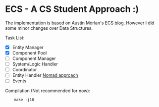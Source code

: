 # ECS - A CS Student Approach :)

The implementation is based on Austin Morlan's ECS [blog](https://austinmorlan.com/posts/entity_component_system/). However I did some minor changes over Data Structures.

Task List:

- [x] Entity Manager
- [x] Component Pool
- [ ] Component Manager
- [ ] System/Logic Handler
- [ ] Coordinator 
- [ ] Entity Handler [Nomad approach](https://medium.com/@savas/nomad-game-engine-part-4-2-adding-handles-8d299d80c7d0)
- [ ] Events

Compilation (Not recommended for now):
```
    make -j10
```
